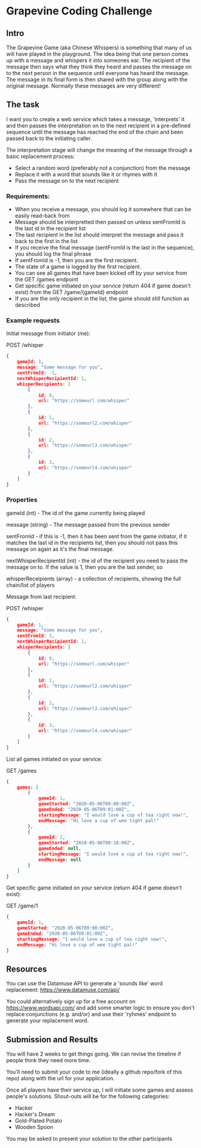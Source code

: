 # Grapevine Coding Challenge

## Intro
The Grapevine Game (aka Chinese Whispers) is something that many of us will have played in the playground.  The idea being that one person comes up with a message and whispers it into someones ear.  The recipient of the message then says what they think they heard and passes the message on to the next person in the sequence until everyone has heard the message.  The message in its final form is then shared with the group along with the original message.  Normally these messages are very different!

## The task

I want you to create a web service which takes a message, 'interprets' it and then passes the interpretation on to the next recipient in a pre-defined sequence until the message has reached the end of the chain and been passed back to the initiating caller.

The interpretation stage will change the meaning of the message through a basic replacement process:
- Select a random word (preferably not a conjunction) from the message
- Replace it with a word that sounds like it or rhymes with it
- Pass the message on to the next recipient

### Requirements:
- When you receive a message, you should log it somewhere that can be easily read-back from
- Message should be interpretted then passed on unless sentFromId is the last id in the recipient list
- The last recipient in the list should interpret the message and pass it back to the first in the list
- If you receive the final message (sentFromId is the last in the sequence), you should log the final phrase
- If sentFromId is -1, then you are the first recipient.
- The state of a game is logged by the first recipient.
- You can see all games that have been kicked off by your service from the GET /games endpoint
- Get specific game initiated on your service (return 404 if game doesn't exist) from the GET /game/{gameId} endpoint
- If you are the only recipient in the list, the game should still function as described


### Example requests

Initial message from initiator (me):

POST /whisper
```json
{
    gameId: 1,
    message: "Some message for you",
    sentFromId: -1,
    nextWhisperRecipientId: 1,
    whisperRecipients: [
        {
            id: 0,
            url: "https://someurl.com/whisper"
        },
        {
            id: 1,
            url: "https://someurl2.com/whisper"
        },
        {
            id: 2,
            url: "https://someurl3.com/whisper"
        },
        {
            id: 3,
            url: "https://someurl4.com/whisper"
        }
    ]
}
```
### Properties
gameId (int) - The id of the game currently being played

message (string) - The message passed from the previous sender

sentFromId - if this is -1, then it has been sent from the game initiator, if it matches the last id in the recipients list, then you should not pass this message on again as it's the final message.

nextWhisperRecipientId (int) - the id of the recipient you need to pass the message on to.  If the value is 1, then you are the last sender, so 

whisperReceipients (array) - a collection of recipients, showing the full chain/list of players

Message from last recipient:

POST /whisper
```json
{
    gameId: 1,
    message: "Some message for you",
    sentFromId: 3,
    nextWhisperRecipientId: 1,
    whisperRecipients: [
        {
            id: 0,
            url: "https://someurl.com/whisper"
        },
        {
            id: 1,
            url: "https://someurl2.com/whisper"
        },
        {
            id: 2,
            url: "https://someurl3.com/whisper"
        },
        {
            id: 3,
            url: "https://someurl4.com/whisper"
        }
    ]
}
```

List all games initiated on your service:

GET /games
```json
{
    games: [
        {
            gameId: 1,
            gameStarted: "2020-05-06T09:00:00Z",
            gameEnded: "2020-05-06T09:01:00Z",
            startingMessage: "I would love a cup of tea right now!",
            endMessage: "Hi love a cup of wee tight pal!"
        },
        {
            gameId: 2,
            gameStarted: "2020-05-06T09:10:00Z",
            gameEnded: null,
            startingMessage: "I would love a cup of tea right now!",
            endMessage: null
        }
    ]
}
```

Get specific game initiated on your service (return 404 if game doesn't exist):

GET /game/1
```json
{
    gameId: 1,
    gameStarted: "2020-05-06T09:00:00Z",
    gameEnded: "2020-05-06T09:01:00Z",
    startingMessage: "I would love a cup of tea right now!",
    endMessage: "Hi love a cup of wee tight pal!"
}
```

## Resources

You can use the Datamuse API to generate a 'sounds like' word replacement: https://www.datamuse.com/api/

You could alternatively sign up for a free account on https://www.wordsapi.com/ and add some smarter logic to ensure you don't replace conjunctions (e.g. and/or) and use their 'ryhmes' endpoint to generate your replacement word.

## Submission and Results

You will have 2 weeks to get things going.  We can revise the timeline if people think they need more time.

You'll need to submit your code to me (ideally a github repo/fork of this repo) along with the url for your application.

Once all players have their service up, I will initiate some games and assess people's solutions.  Shout-outs will be for the following categories:

- Hacker
- Hacker's Dream
- Gold-Plated Potato
- Wooden Spoon

You may be asked to present your solution to the other participants